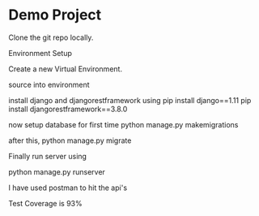 # Demo Project

Clone the git repo locally.

Environment Setup

Create a new Virtual Environment.

source into environment

install django and djangorestframework using 
pip install django==1.11
pip install djangorestframework==3.8.0

now setup database for first time
python manage.py makemigrations

after this,
python manage.py migrate

Finally run server using

python manage.py runserver

I have used postman to hit the api's

Test Coverage is 93%
